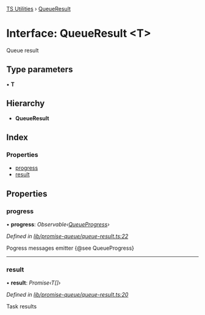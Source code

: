 [TS Utilities](../README.md) › [QueueResult](queueresult.md)

# Interface: QueueResult <**T**>


Queue result

## Type parameters

▪ **T**

## Hierarchy

* **QueueResult**

## Index

### Properties

* [progress](queueresult.md#progress)
* [result](queueresult.md#result)

## Properties

###  progress

• **progress**: *Observable‹[QueueProgress](queueprogress.md)›*

*Defined in [lib/promise-queue/queue-result.ts:22](https://github.com/Juraji/ts-utilities/blob/master/src/lib/promise-queue/queue-result.ts#L22)*

Pogress messages emitter {@see QueueProgress}

___

###  result

• **result**: *Promise‹T[]›*

*Defined in [lib/promise-queue/queue-result.ts:20](https://github.com/Juraji/ts-utilities/blob/master/src/lib/promise-queue/queue-result.ts#L20)*

Task results